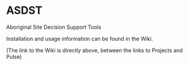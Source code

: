 # ASDST
Aboriginal Site Decision Support Tools

Installation and usage information can be found in the Wiki. 

(The link to the Wiki is directly above, between the links to Projects and Pulse)
